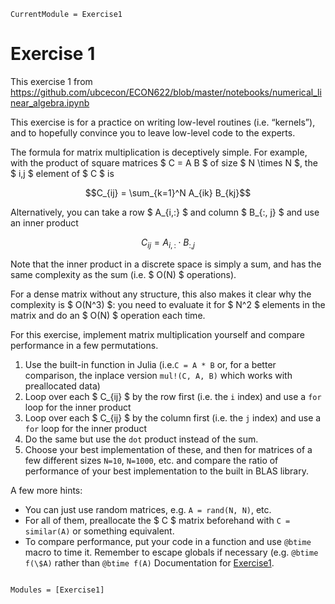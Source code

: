 ```@meta
CurrentModule = Exercise1
```

# Exercise 1

This exercise 1 from https://github.com/ubcecon/ECON622/blob/master/notebooks/numerical_linear_algebra.ipynb

This exercise is for a practice on writing low-level routines (i.e. “kernels”), and to hopefully convince you to leave low-level code to the experts.

The formula for matrix multiplication is deceptively simple.  For example, with the product of square matrices $ C = A B $ of size $ N \times N $, the $ i,j $ element of $ C $ is

```math
C_{ij} = \sum_{k=1}^N A_{ik} B_{kj}
```

Alternatively, you can take a row $ A_{i,:} $ and column $ B_{:, j} $ and use an inner product

```math
C_{ij} = A_{i,:} \cdot B_{:,j}
```

Note that the inner product in a discrete space is simply a sum, and has the same complexity as the sum (i.e. $ O(N) $ operations).

For a dense matrix without any structure, this also makes it clear why the complexity is $ O(N^3) $: you need to evaluate it for $ N^2 $ elements in the matrix and do an $ O(N) $ operation each time.

For this exercise, implement matrix multiplication yourself and compare performance in a few permutations.

1. Use the built-in function in Julia (i.e.``C = A * B`` or, for a better comparison, the inplace version `mul!(C, A, B)` which works with preallocated data)  
1. Loop over each $ C_{ij} $ by the row first (i.e. the `i` index) and use a `for` loop for the inner product  
1. Loop over each $ C_{ij} $ by the column first (i.e. the `j` index) and use a `for` loop for the inner product  
1. Do the same but use the `dot` product instead of the sum.  
1. Choose your best implementation of these, and then for matrices of a few different sizes `N=10`, `N=1000`, etc. and compare the ratio of performance of your best implementation to the built in BLAS library.  


A few more hints:

- You can just use random matrices, e.g. `A = rand(N, N)`, etc.  
- For all of them, preallocate the $ C $ matrix beforehand with `C = similar(A)` or something equivalent.  
- To compare performance, put your code in a function and use `@btime` macro to time it.  Remember to escape globals if necessary (e.g. `@btime f(\$A)` rather than `@btime f(A)`  Documentation for [Exercise1](https://github.com/schrimpf/Exercise1.jl).


```@index
```

```@autodocs
Modules = [Exercise1]
```
